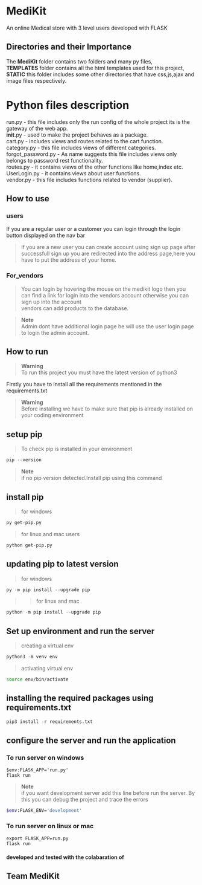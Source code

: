 # MediKit
An online Medical store with 3 level users developed with FLASK


## Directories and their Importance
The **MediKit** folder contains two folders and many py files,<br>
**TEMPLATES** folder contains all the html templates used for this project,<br>
**STATIC** this folder includes some other directories that have css,js,ajax and image files respectively.

<h1>Python files description</h1>

run.py  - this file includes only the run config of the whole project its is the gateway of the web app.<br>
__init__.py - used to make the project behaves as a package.<br>
cart.py - includes views and routes related to the cart function.<br>
category.py - this file includes views of different categories.<br>
forgot_password.py  - As name suggests this file includes views only belongs to password rest functionality.<br>
routes.py - it contains views of the other functions like home,index etc.<br>
UserLogin.py  - it contains views about user functions.<br>
vendor.py - this file includes functions related to vendor (supplier).<br>

## How to use 

### users
If you are a regular user or a customer you can login through the login button displayed on the nav bar<br>
>If you are a new user you can create account using sign up page after successfull sign up you are redirected into the address page,here you have to put the address of your home.</p>
 
### For_vendors <br>
>You can login by hovering the mouse on the medikit logo then you can find a link for login into the vendors account otherwise you can sign up into the account<br> vendors can add products to the database.

>**Note** <br> Admin dont have additional login page he will use the user login page to login the admin account.


## How to run
>**Warning** <br>To run this project you must have the latest version of python3

Firstly you have to install all the requirements mentioned in the requirements.txt<br>

>**Warning** <br>Before installing we have to make sure that pip is already installed on your coding environment<br>

##
## setup pip


>To check pip is installed in your environment

```py 
pip --version 
```

>**Note** <br>
if no pip version detected.Install pip using this command

## install pip

>for windows

```py
py get-pip.py
```

>for linux and mac users

```py
python get-pip.py
```

## updating pip to latest version

>for windows
```py
py -m pip install --upgrade pip
```

>>for linux and mac
```py
python -m pip install --upgrade pip
```

## Set up environment and run the server

>creating a virtual env
```py
python3 -m venv env
```

>activating virtual env
```bash
source env/bin/activate
```
## installing the required packages using requirements.txt

```py
pip3 install -r requirements.txt
```
## configure the server and run the application
 

### To run server on windows

```shell
$env:FLASK_APP='run.py'
flask run
```
>**Note** <br>
if you want development server add this line before run the server. By this you can debug the project and trace the errors
```bash
$env:FLASK_ENV='development'
```

### To run server on linux or mac

```shell
export FLASK_APP=run.py
flask run
```


#### developed and tested with the colabaration of
## Team MediKit




